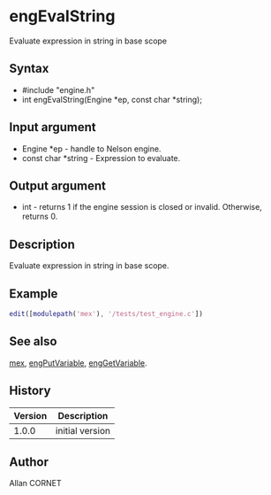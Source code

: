 

# engEvalString

Evaluate expression in string in base scope

## Syntax

- #include "engine.h"
- int engEvalString(Engine *ep, const char *string);

## Input argument

 - Engine *ep - handle to Nelson engine.
 - const char *string - Expression to evaluate.

## Output argument

 - int - returns 1 if the engine session is closed or invalid. Otherwise, returns 0.

## Description


  <p>Evaluate expression in string in base scope.</p>


## Example

```matlab
edit([modulepath('mex'), '/tests/test_engine.c'])
```

## See also

[mex](mex.md), [engPutVariable](engPutVariable.md), [engGetVariable](engGetVariable.md).
## History

|Version|Description|
|------|------|
|1.0.0|initial version|


## Author

Allan CORNET



